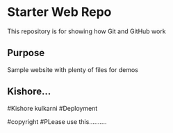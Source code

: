 # Starter Web Repo

This repository is for showing how Git and GitHub work

## Purpose

Sample website with plenty of files for demos

## Kishore...

#Kishore kulkarni
#Deployment

#copyright
#PLease use this..........
